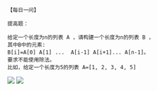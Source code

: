 ```
【每日一问】

提高题：

给定一个长度为n的列表 A ，请构建一个长度为n的列表 B ， 
其中B中的元素:
B[i]=A[0] A[1] ...  A[i-1] A[i+1]... A[n-1]。
要求不能使用除法。
比如，给定一个长度为5的列表 A=[1, 2, 3, 4, 5]

```
![](https://w.wallhaven.cc/full/96/wallhaven-968z18.jpg)
![](https://w.wallhaven.cc/full/73/wallhaven-739xme.png)
